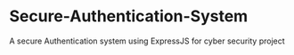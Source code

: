 # Secure-Authentication-System
A secure Authentication system using ExpressJS for cyber security project 

